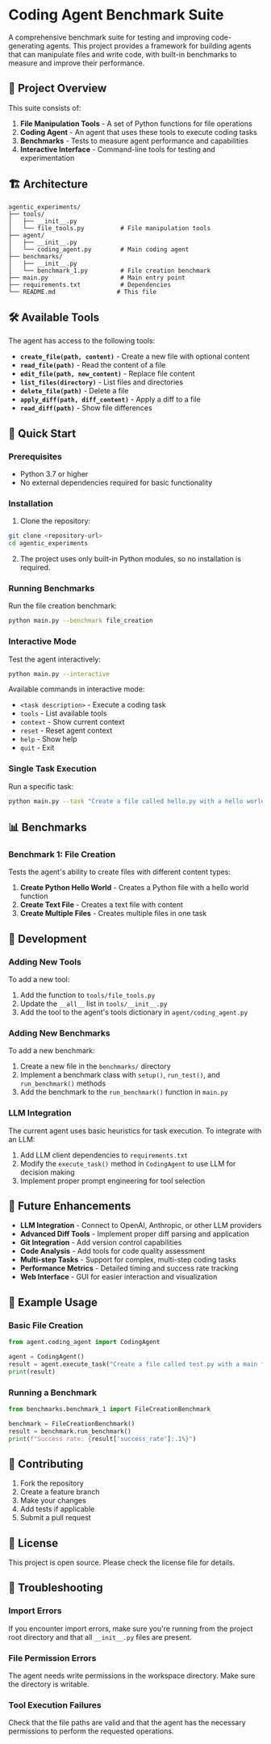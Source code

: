 # Coding Agent Benchmark Suite

A comprehensive benchmark suite for testing and improving code-generating agents. This project provides a framework for building agents that can manipulate files and write code, with built-in benchmarks to measure and improve their performance.

## 🎯 Project Overview

This suite consists of:

1. **File Manipulation Tools** - A set of Python functions for file operations
2. **Coding Agent** - An agent that uses these tools to execute coding tasks
3. **Benchmarks** - Tests to measure agent performance and capabilities
4. **Interactive Interface** - Command-line tools for testing and experimentation

## 🏗️ Architecture

```
agentic_experiments/
├── tools/
│   ├── __init__.py
│   └── file_tools.py          # File manipulation tools
├── agent/
│   ├── __init__.py
│   └── coding_agent.py        # Main coding agent
├── benchmarks/
│   ├── __init__.py
│   └── benchmark_1.py         # File creation benchmark
├── main.py                    # Main entry point
├── requirements.txt           # Dependencies
└── README.md                 # This file
```

## 🛠️ Available Tools

The agent has access to the following tools:

- **`create_file(path, content)`** - Create a new file with optional content
- **`read_file(path)`** - Read the content of a file
- **`edit_file(path, new_content)`** - Replace file content
- **`list_files(directory)`** - List files and directories
- **`delete_file(path)`** - Delete a file
- **`apply_diff(path, diff_content)`** - Apply a diff to a file
- **`read_diff(path)`** - Show file differences

## 🚀 Quick Start

### Prerequisites

- Python 3.7 or higher
- No external dependencies required for basic functionality

### Installation

1. Clone the repository:
```bash
git clone <repository-url>
cd agentic_experiments
```

2. The project uses only built-in Python modules, so no installation is required.

### Running Benchmarks

Run the file creation benchmark:
```bash
python main.py --benchmark file_creation
```

### Interactive Mode

Test the agent interactively:
```bash
python main.py --interactive
```

Available commands in interactive mode:
- `<task description>` - Execute a coding task
- `tools` - List available tools
- `context` - Show current context
- `reset` - Reset agent context
- `help` - Show help
- `quit` - Exit

### Single Task Execution

Run a specific task:
```bash
python main.py --task "Create a file called hello.py with a hello world function"
```

## 📊 Benchmarks

### Benchmark 1: File Creation

Tests the agent's ability to create files with different content types:

1. **Create Python Hello World** - Creates a Python file with a hello world function
2. **Create Text File** - Creates a text file with content
3. **Create Multiple Files** - Creates multiple files in one task

## 🔧 Development

### Adding New Tools

To add a new tool:

1. Add the function to `tools/file_tools.py`
2. Update the `__all__` list in `tools/__init__.py`
3. Add the tool to the agent's tools dictionary in `agent/coding_agent.py`

### Adding New Benchmarks

To add a new benchmark:

1. Create a new file in the `benchmarks/` directory
2. Implement a benchmark class with `setup()`, `run_test()`, and `run_benchmark()` methods
3. Add the benchmark to the `run_benchmark()` function in `main.py`

### LLM Integration

The current agent uses basic heuristics for task execution. To integrate with an LLM:

1. Add LLM client dependencies to `requirements.txt`
2. Modify the `execute_task()` method in `CodingAgent` to use LLM for decision making
3. Implement proper prompt engineering for tool selection

## 🎯 Future Enhancements

- **LLM Integration** - Connect to OpenAI, Anthropic, or other LLM providers
- **Advanced Diff Tools** - Implement proper diff parsing and application
- **Git Integration** - Add version control capabilities
- **Code Analysis** - Add tools for code quality assessment
- **Multi-step Tasks** - Support for complex, multi-step coding tasks
- **Performance Metrics** - Detailed timing and success rate tracking
- **Web Interface** - GUI for easier interaction and visualization

## 📝 Example Usage

### Basic File Creation
```python
from agent.coding_agent import CodingAgent

agent = CodingAgent()
result = agent.execute_task("Create a file called test.py with a main function")
print(result)
```

### Running a Benchmark
```python
from benchmarks.benchmark_1 import FileCreationBenchmark

benchmark = FileCreationBenchmark()
result = benchmark.run_benchmark()
print(f"Success rate: {result['success_rate']:.1%}")
```

## 🤝 Contributing

1. Fork the repository
2. Create a feature branch
3. Make your changes
4. Add tests if applicable
5. Submit a pull request

## 📄 License

This project is open source. Please check the license file for details.

## 🐛 Troubleshooting

### Import Errors
If you encounter import errors, make sure you're running from the project root directory and that all `__init__.py` files are present.

### File Permission Errors
The agent needs write permissions in the workspace directory. Make sure the directory is writable.

### Tool Execution Failures
Check that the file paths are valid and that the agent has the necessary permissions to perform the requested operations.